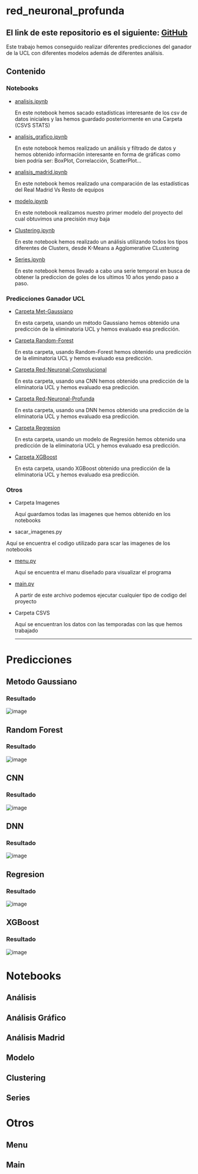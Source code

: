 # red_neuronal_profunda

El link de este repositorio es el siguiente: [GitHub](https://github.com/joseluis031/red_neuronal_profunda.git)
---------------------------------------
Este trabajo hemos conseguido realizar diferentes predicciones del ganador de la UCL con diferentes modelos además de diferentes análisis.

## Contenido

### Notebooks
- [analisis.ipynb](#id1)
  
  En este notebook hemos sacado estadísticas interesante de los csv de datos iniciales y las hemos guardado posteriormente en una Carpeta (CSVS STATS)
  
- [analisis_grafico.ipynb](#id2)
  
  En este notebook hemos realizado un análisis y filtrado de datos y hemos obtenido información interesante en forma de gráficas como bien podría ser: BoxPlot, Correlacción, ScatterPlot...
  
- [analisis_madrid.ipynb](#id3)

  En este notebook hemos realizado una comparación de las estadísticas del Real Madrid Vs Resto de equipos

- [modelo.ipynb](#id4)

  En este notebook realizamos nuestro primer modelo del proyecto del cual obtuvimos una precisión muy baja

- [Clustering.ipynb](#id5)

  En este notebook hemos realizado un análisis utilizando todos los tipos diferentes de Clusters, desde K-Means a Agglomerative CLustering

- [Series.ipynb](#id6)

  En este notebook hemos llevado a cabo una serie temporal en busca de obtener la prediccion de goles de los ultimos 10 años yendo paso a paso.

### Predicciones Ganador UCL
- [Carpeta Met-Gaussiano](#id7)

  En esta carpeta, usando un método Gaussiano hemos obtenido una predicción de la eliminatoria UCL y hemos evaluado esa predicción.

- [Carpeta Random-Forest](#id8)

  En esta carpeta, usando Random-Forest hemos obtenido una predicción de la eliminatoria UCL y hemos evaluado esa predicción.

- [Carpeta Red-Neuronal-Convolucional](#id9)

  En esta carpeta, usando una CNN hemos obtenido una predicción de la eliminatoria UCL y hemos evaluado esa predicción.

- [Carpeta Red-Neuronal-Profunda](#id10)

  En esta carpeta, usando una DNN hemos obtenido una predicción de la eliminatoria UCL y hemos evaluado esa predicción.

- [Carpeta Regresion](#id11)

  En esta carpeta, usando un modelo de Regresión hemos obtenido una predicción de la eliminatoria UCL y hemos evaluado esa predicción.

- [Carpeta XGBoost](#id12)

  En esta carpeta, usando XGBoost obtenido una predicción de la eliminatoria UCL y hemos evaluado esa predicción.

### Otros
- Carpeta Imagenes

  Aquí guardamos todas las imagenes que hemos obtenido en los notebooks

-  sacar_imagenes.py

  Aquí se encuentra el codigo utilizado para scar las imagenes de los notebooks

- [menu.py](#id13)

  Aquí se encuentra el manu diseñado para visualizar el programa

- [main.py](#id14)

  A partir de este archivo podemos ejecutar cualquier tipo de codigo del proyecto

- Carpeta CSVS

  Aquí se encuentran los datos con las temporadas con las que hemos trabajado

  ------------------------------------------------

# Predicciones

## Metodo Gaussiano <a name="id7"></a>
### Resultado

![image](https://github.com/joseluis031/red_neuronal_profunda/assets/91721888/ccf316da-4e09-44b1-b080-744df6233e7d)


## Random Forest <a name="id8"></a>
### Resultado

![image](https://github.com/joseluis031/red_neuronal_profunda/assets/91721888/69781a9d-bc1b-4baf-b83e-467ad208fc05)


## CNN <a name="id9"></a>
### Resultado

![image](https://github.com/joseluis031/red_neuronal_profunda/assets/91721888/6714e637-a6f6-4650-9572-0199b227919f)


## DNN <a name="id10"></a>
### Resultado

![image](https://github.com/joseluis031/red_neuronal_profunda/assets/91721888/0cb0f187-b099-431f-9ccb-397c936a8a67)


## Regresion <a name="id11"></a>
### Resultado

![image](https://github.com/joseluis031/red_neuronal_profunda/assets/91721888/601b3f26-6084-4e8e-8ae0-605063b53709)


## XGBoost <a name="id12"></a>
### Resultado

![image](https://github.com/joseluis031/red_neuronal_profunda/assets/91721888/6faba7af-0831-4205-9fd5-bd71903d129f)



# Notebooks

## Análisis <a name="id1"></a>

## Análisis Gráfico <a name="id2"></a>

## Análisis Madrid <a name="id3"></a>

## Modelo <a name="id4"></a>

## Clustering <a name="id5"></a>

## Series <a name="id6"></a>

# Otros

## Menu <a name="id13"></a>

## Main <a name="id14"></a>

